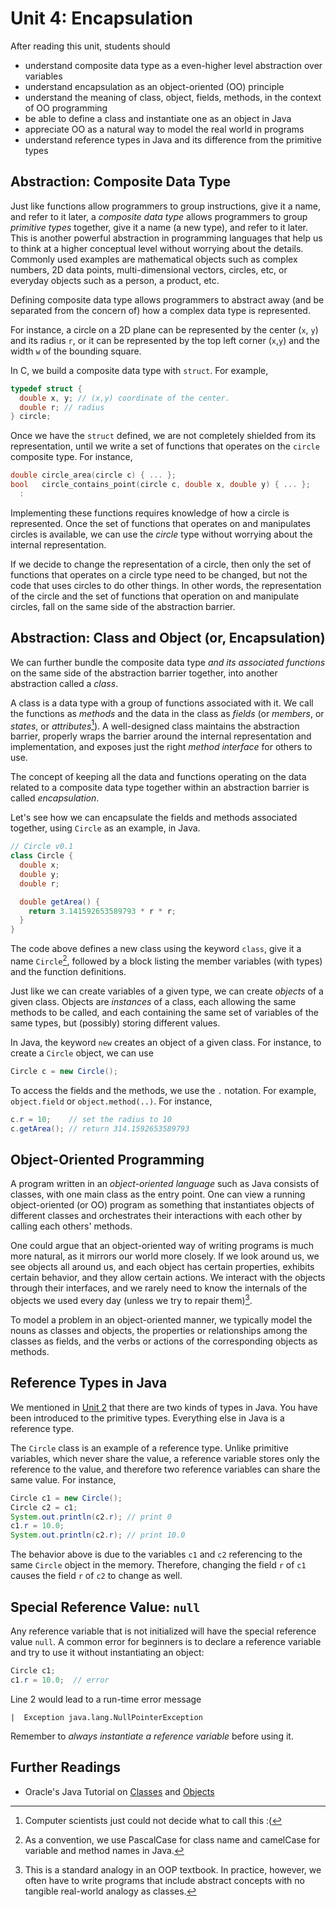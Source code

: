 # Unit 4: Encapsulation

After reading this unit, students should

- understand composite data type as a even-higher level abstraction over variables
- understand encapsulation as an object-oriented (OO) principle
- understand the meaning of class, object, fields, methods, in the context of OO programming
- be able to define a class and instantiate one as an object in Java
- appreciate OO as a natural way to model the real world in programs
- understand reference types in Java and its difference from the primitive types

## Abstraction: Composite Data Type

Just like functions allow programmers to group instructions, give it a name, and refer to it later, a _composite data type_ allows programmers to group _primitive types_ together, give it a name (a new type), and refer to it later.  This is another powerful abstraction in programming languages that help us to think at a higher conceptual level without worrying about the details.   Commonly used examples are mathematical objects such as complex numbers, 2D data points, multi-dimensional vectors, circles, etc, or everyday objects such as a person, a product, etc.

Defining composite data type allows programmers to abstract away (and be separated from the concern of) how a complex data type is represented.

For instance, a circle on a 2D plane can be represented by the center (`x`, `y`) and its radius `r`, or it can be represented by the top left corner (`x`,`y`) and the width `w` of the bounding square.

In C, we build a composite data type with `struct`.  For example,

```C
typedef struct {
  double x, y; // (x,y) coordinate of the center.
  double r; // radius
} circle;
```

Once we have the `struct` defined, we are not completely shielded from its representation, until we write a set of functions that operates on the `circle` composite type.  For instance,

```C
double circle_area(circle c) { ... };
bool   circle_contains_point(circle c, double x, double y) { ... };
  :
```

Implementing these functions requires knowledge of how a circle is represented.  Once the set of functions that operates on and manipulates circles is available, we can use the _circle_ type without worrying about the internal representation.  

If we decide to change the representation of a circle, then only the set of functions that operates on a circle type need to be changed, but not the code that uses circles to do other things.  In other words, the representation of the circle and the set of functions that operation on and manipulate circles, fall on the same side of the abstraction barrier.

## Abstraction: Class and Object (or, Encapsulation)

We can further bundle the composite data type _and its associated functions_ on the same side of the abstraction barrier together, into another abstraction called a _class_.

A class is a data type with a group of functions associated with it.  We call the functions as _methods_ and the data in the class as _fields_ (or _members_, or _states_, or _attributes_[^1]).   A well-designed class maintains the abstraction barrier, properly wraps the barrier around the internal representation and implementation, and exposes just the right _method interface_ for others to use.

The concept of keeping all the data and functions operating on the data related to a composite data type together within an abstraction barrier is called _encapsulation_.

[^1]: Computer scientists just could not decide what to call this :(

Let's see how we can encapsulate the fields and methods associated together, using `Circle` as an example, in Java.

```Java
// Circle v0.1
class Circle {
  double x;
  double y;
  double r;

  double getArea() {
    return 3.141592653589793 * r * r;
  }
}
```

The code above defines a new class using the keyword `class`, give it a name `Circle`[^2], followed by a block listing the member variables (with types) and the function definitions.

[^2]: As a convention, we use PascalCase for class name and camelCase for variable and method names in Java.

Just like we can create variables of a given type, we can create _objects_ of a given class.  Objects are _instances_ of a class, each allowing the same methods to be called, and each containing the same set of variables of the same types, but (possibly) storing different values.

In Java, the keyword `new` creates an object of a given class.  For instance, to create a `Circle` object, we can use
```Java
Circle c = new Circle();
```

To access the fields and the methods, we use the `.` notation.  For example, `object.field` or `object.method(..)`.  For instance,
```Java
c.r = 10;    // set the radius to 10
c.getArea(); // return 314.1592653589793
```

## Object-Oriented Programming

A program written in an _object-oriented language_ such as Java consists of classes, with one main class as the entry point.  One can view a running object-oriented (or OO) program as something that instantiates objects of different classes and orchestrates their interactions with each other by calling each others' methods.

One could argue that an object-oriented way of writing programs is much more natural, as it mirrors our world more closely.  If we look around us, we see objects all around us, and each object has certain properties, exhibits certain behavior, and they allow certain actions.  We interact with the objects through their interfaces, and we rarely need to know the internals of the objects we used every day (unless we try to repair them)[^3].  

To model a problem in an object-oriented manner, we typically model the nouns as classes and objects, the properties or relationships among the classes as fields, and the verbs or actions of the corresponding objects as methods.

[^3]: This is a standard analogy in an OOP textbook.  In practice, however, we often have to write programs that include abstract concepts with no tangible real-world analogy as classes.

## Reference Types in Java

We mentioned in [Unit 2](02-type.md) that there are two kinds of types in Java.  You have been introduced to the primitive types.  Everything else in Java is a reference type.

The `Circle` class is an example of a reference type.  Unlike primitive variables, which never share the value, a reference variable stores only the reference to the value, and therefore two reference variables can share the same value.  For instance,

```Java
Circle c1 = new Circle();
Circle c2 = c1;
System.out.println(c2.r); // print 0
c1.r = 10.0;
System.out.println(c2.r); // print 10.0
```

The behavior above is due to the variables `c1` and `c2` referencing to the same `Circle` object in the memory.  Therefore, changing the field `r` of `c1` causes the field `r` of `c2` to change as well.

## Special Reference Value: `null`

Any reference variable that is not initialized will have the special reference value `null`.  A common error for beginners is to declare a reference variable and try to use it without instantiating an object:

```Java
Circle c1;
c1.r = 10.0;  // error
```

Line 2 would lead to a run-time error message
```
|  Exception java.lang.NullPointerException
```

Remember to _always instantiate a reference variable_ before using it.

## Further Readings

- Oracle's Java Tutorial on [Classes](https://docs.oracle.com/javase/tutorial/java/javaOO/classes.html) and [Objects](https://docs.oracle.com/javase/tutorial/java/javaOO/objects.html)
